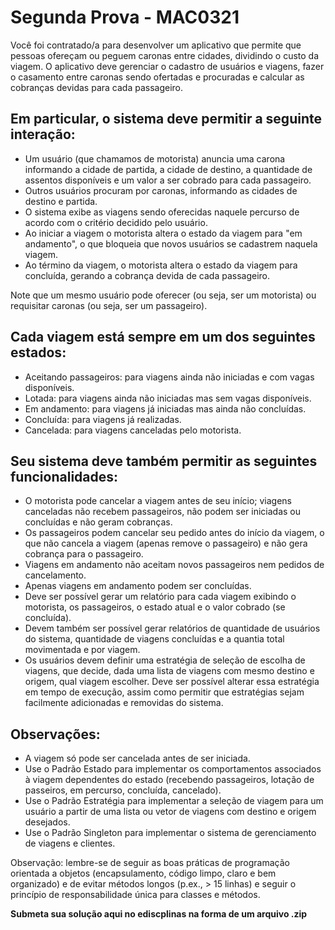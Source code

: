# Segunda Prova - MAC0321

Você foi contratado/a para desenvolver um aplicativo que permite que pessoas ofereçam ou peguem caronas entre cidades, dividindo o custo da viagem. O aplicativo deve gerenciar o cadastro de usuários e viagens, fazer o casamento entre caronas sendo ofertadas e procuradas e calcular as cobranças devidas para cada passageiro.

## Em particular, o sistema deve permitir a seguinte interação:

- Um usuário (que chamamos de motorista) anuncia uma carona informando a cidade de partida, a cidade de destino, a quantidade de assentos disponíveis e um valor a ser cobrado para cada passageiro.  
- Outros usuários procuram por caronas, informando as cidades de destino e partida.  
- O sistema exibe as viagens sendo oferecidas naquele percurso de acordo com o critério decidido pelo usuário.  
- Ao iniciar a viagem o motorista altera o estado da viagem para "em andamento", o que bloqueia que novos usuários se cadastrem naquela viagem.  
- Ao término da viagem, o motorista altera o estado da viagem para concluída, gerando a cobrança devida de cada passageiro.  

Note que um mesmo usuário pode oferecer (ou seja, ser um motorista) ou requisitar caronas (ou seja, ser um passageiro).

## Cada viagem está sempre em um dos seguintes estados:

- Aceitando passageiros: para viagens ainda não iniciadas e com vagas disponíveis.  
- Lotada: para viagens ainda não iniciadas mas sem vagas disponíveis.  
- Em andamento: para viagens já iniciadas mas ainda não concluídas.  
- Concluída: para viagens já realizadas.  
- Cancelada: para viagens canceladas pelo motorista.  

## Seu sistema deve também permitir as seguintes funcionalidades:

- O motorista pode cancelar a viagem antes de seu início; viagens canceladas não recebem passageiros, não podem ser iniciadas ou concluídas e não geram cobranças.  
- Os passageiros podem cancelar seu pedido antes do início da viagem, o que não cancela a viagem (apenas remove o passageiro) e não gera cobrança para o passageiro.  
- Viagens em andamento não aceitam novos passageiros nem pedidos de cancelamento.  
- Apenas viagens em andamento podem ser concluídas.  
- Deve ser possível gerar um relatório para cada viagem exibindo o motorista, os passageiros, o estado atual e o valor cobrado (se concluída).  
- Devem também ser possível gerar relatórios de quantidade de usuários do sistema, quantidade de viagens concluídas e a quantia total movimentada e por viagem.  
- Os usuários devem definir uma estratégia de seleção de escolha de viagens, que decide, dada uma lista de viagens com mesmo destino e origem, qual viagem escolher. Deve ser possível alterar essa estratégia em tempo de execução, assim como permitir que estratégias sejam facilmente adicionadas e removidas do sistema.  

## Observações:

- A viagem só pode ser cancelada antes de ser iniciada.  
- Use o Padrão Estado para implementar os comportamentos associados à viagem dependentes do estado (recebendo passageiros, lotação de passeiros, em percurso, concluída, cancelado).  
- Use o Padrão Estratégia para implementar a seleção de viagem para um usuário a partir de uma lista ou vetor de viagens com destino e origem desejados.  
- Use o Padrão Singleton para implementar o sistema de gerenciamento de viagens e clientes.  

Observação: lembre-se de seguir as boas práticas de programação orientada a objetos (encapsulamento, código limpo, claro e bem organizado) e de evitar métodos longos (p.ex., > 15 linhas) e seguir o princípio de responsabilidade única para classes e métodos.

**Submeta sua solução aqui no ediscplinas na forma de um arquivo .zip**
